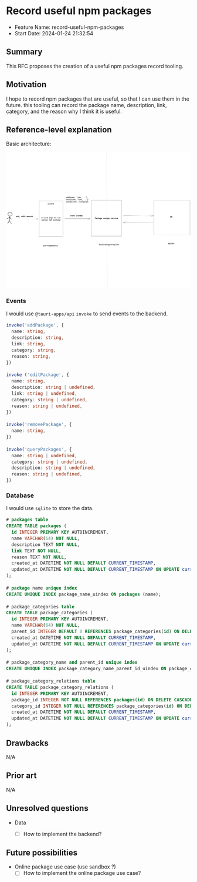 # Record useful npm packages

- Feature Name: record-useful-npm-packages
- Start Date: 2024-01-24 21:32:54

## Summary

This RFC proposes the creation of a useful npm packages record tooling.

## Motivation

I hope to record npm packages that are useful, so that I can use them in the future. this tooling can record the package name, description, link, category, and the reason why I think it is useful.

## Reference-level explanation

Basic architecture:

![architecture](/sreenshot/record-package-arch.png)

### Events

I would use `@tauri-apps/api` `invoke` to send events to the backend.

```ts
invoke('addPackage', {
  name: string,
  description: string,
  link: string,
  category: string,
  reason: string,
})

invoke ('editPackage', {
  name: string,
  description: string | undefined,
  link: string | undefined,
  category: string | undefined,
  reason: string | undefined,
})

invoke('removePackage', {
  name: string,
})

invoke('queryPackages', {
  name: string | undefined,
  category: string | undefined,
  description: string | undefined,
  reason: string | undefined,
})
```

### Database

I would use `sqlite` to store the data.

```sql
# packages table
CREATE TABLE packages (
  id INTEGER PRIMARY KEY AUTOINCREMENT,
  name VARCHAR(64) NOT NULL,
  description TEXT NOT NULL,
  link TEXT NOT NULL,
  reason TEXT NOT NULL,
  created_at DATETIME NOT NULL DEFAULT CURRENT_TIMESTAMP,
  updated_at DATETIME NOT NULL DEFAULT CURRENT_TIMESTAMP ON UPDATE current_timestamp
);

# package name unique index
CREATE UNIQUE INDEX package_name_uindex ON packages (name);

# package_categories table
CREATE TABLE package_categories (
  id INTEGER PRIMARY KEY AUTOINCREMENT,
  name VARCHAR(64) NOT NULL,
  parent_id INTEGER DEFAULT 0 REFERENCES package_categories(id) ON DELETE CASCADE,
  created_at DATETIME NOT NULL DEFAULT CURRENT_TIMESTAMP,
  updated_at DATETIME NOT NULL DEFAULT CURRENT_TIMESTAMP ON UPDATE current_timestamp
);

# package_category_name and parent_id unique index
CREATE UNIQUE INDEX package_category_name_parent_id_uindex ON package_categories (name, parent_id);

# package_category_relations table
CREATE TABLE package_category_relations (
  id INTEGER PRIMARY KEY AUTOINCREMENT,
  package_id INTEGER NOT NULL REFERENCES packages(id) ON DELETE CASCADE,
  category_id INTEGER NOT NULL REFERENCES package_categories(id) ON DELETE CASCADE,
  created_at DATETIME NOT NULL DEFAULT CURRENT_TIMESTAMP,
  updated_at DATETIME NOT NULL DEFAULT CURRENT_TIMESTAMP ON UPDATE current_timestamp
);

```

## Drawbacks

N/A

## Prior art

N/A

## Unresolved questions

- Data

  - [ ] How to implement the backend?

## Future possibilities

- Online package use case (use sandbox ?)
  - [ ] How to implement the online package use case?
